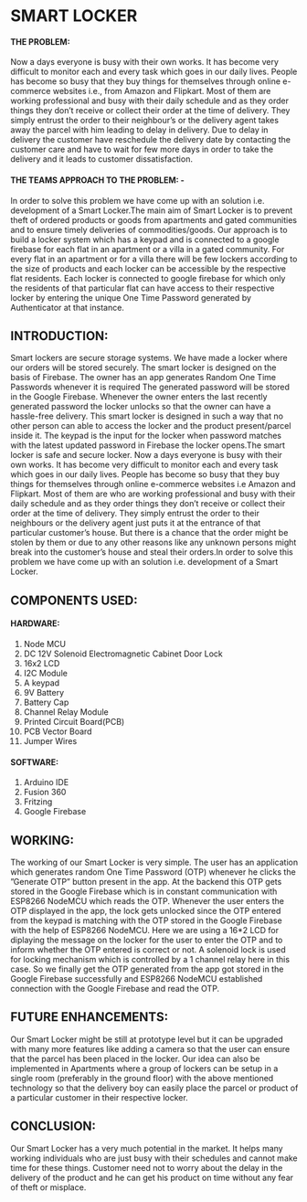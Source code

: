 # SMART LOCKER

#### THE PROBLEM:
Now a days everyone is busy with their own works. It has become very difficult to monitor each and every task which goes in our daily lives. People has become so busy that they buy things for themselves through online e-commerce websites i.e., from Amazon and Flipkart. Most of them are working professional and busy with their daily schedule and as they order things they don’t receive or collect their order at the time of delivery. They simply entrust the order to their neighbour’s or the delivery agent takes away the parcel with him leading to delay in delivery. Due to delay in delivery the customer have reschedule the delivery date by contacting the customer care and have to wait for few more days in order to take the delivery and it leads to customer dissatisfaction.

#### THE TEAMS APPROACH TO THE PROBLEM: -
In order to solve this problem we have come up with an solution i.e. development of a Smart Locker.The main aim of Smart Locker is to prevent theft of ordered products or goods from apartments and gated communities and to ensure timely deliveries of commodities/goods. Our approach is to build a locker system which has a keypad and is connected to a google firebase for each flat in an apartment or a villa in a gated community. For every flat in an apartment or for a villa there will be few lockers according to the size of products and each locker can be accessible by the respective flat residents. Each locker is connected to google firebase for which only the residents of that particular flat can have access to their respective locker by entering the unique One Time Password generated by Authenticator at that instance.

## INTRODUCTION:
Smart lockers are secure storage systems. We have made a locker where our orders will be stored securely. The smart locker is designed on the basis of Firebase. The owner has an app generates Random One Time Passwords whenever it is required The generated password will be stored in the Google Firebase. Whenever the owner enters the last recently generated password the locker unlocks so that the owner can have a hassle-free delivery. This smart locker is designed in such a way that no other person can able to access the locker and the product present/parcel inside it. The keypad is the input for the locker when password matches with the latest updated password in Firebase the locker opens.The smart locker is safe and secure locker. Now a days everyone is busy with their own works. It has become very difficult to monitor each and every task which goes in our daily lives. People has become so busy that they buy things for themselves through online e-commerce websites i.e Amazon and Flipkart. Most of them are who are working professional and busy with their daily schedule and as they order things they don’t receive or collect their order at the time of delivery. They simply entrust the order to their neighbours or the delivery agent just puts it at the entrance of that particular customer’s house. But there is a chance that the order might be stolen by them or due to any other reasons like any unknown persons might break into the customer’s house and steal their orders.In order to solve this problem we have come up with an solution i.e. development of a Smart Locker.

## COMPONENTS USED:
 
 #### HARDWARE:
1) Node MCU
2) DC 12V Solenoid Electromagnetic Cabinet Door Lock
3) 16x2 LCD
4) I2C Module
5) A keypad
6) 9V Battery
7) Battery Cap
8) Channel Relay Module
9) Printed Circuit Board(PCB)
10) PCB Vector Board
11) Jumper Wires

#### SOFTWARE:
1) Arduino IDE
2) Fusion 360
3) Fritzing
4) Google Firebase

## WORKING:
The working of our Smart Locker is very simple. The user has an application which generates random One Time Password (OTP) whenever he clicks the ”Generate OTP” button present in the app. At the backend this OTP gets stored in the Google Firebase which is in constant communication with ESP8266 NodeMCU which reads the OTP. Whenever the user enters the OTP displayed in the app, the lock gets unlocked since the OTP entered from the keypad is matching with the OTP stored in the Google Firebase with the help of ESP8266 NodeMCU. Here we are using a 16*2 LCD for diplaying the message on the locker for the user to enter the OTP and to inform whether the OTP entered is correct or not. A solenoid lock is used for locking mechanism which is controlled by a 1 channel relay here in this case. So we finally get the OTP generated from the app got stored in the Google Firebase successfully and ESP8266 NodeMCU established connection with the Google Firebase and read the OTP.

## FUTURE ENHANCEMENTS:
Our Smart Locker might be still at prototype level but it can be upgraded with many more features like adding a camera so that the user can ensure that the parcel has been placed in the locker. Our idea can also be implemented in Apartments where a group of lockers can be setup in a single room (preferably in the ground floor) with the above mentioned technology so that the delivery boy can easily place the parcel or product of a particular customer in their respective locker.

## CONCLUSION:
Our Smart Locker has a very much potential in the market. It helps many working individuals who are just busy with their schedules and cannot make time for these things. Customer need not to worry about the delay in the delivery of the product and he can get his product on time without any fear of theft or misplace.

